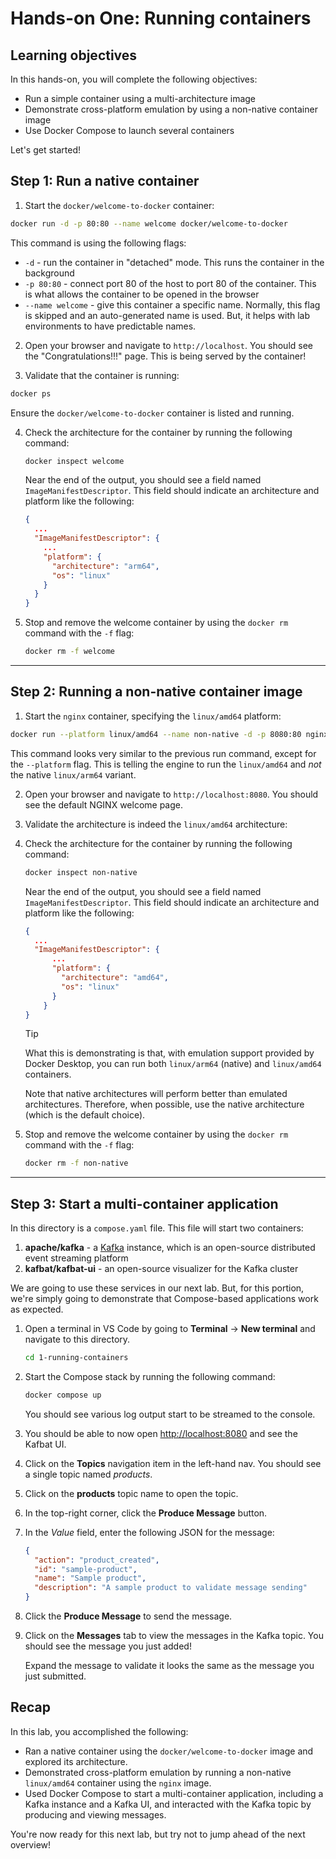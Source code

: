 # Hands-on One: Running containers

## Learning objectives

In this hands-on, you will complete the following objectives:

- Run a simple container using a multi-architecture image
- Demonstrate cross-platform emulation by using a non-native container image
- Use Docker Compose to launch several containers

Let's get started!


## Step 1: Run a native container

1. Start the `docker/welcome-to-docker` container:

  ```bash
  docker run -d -p 80:80 --name welcome docker/welcome-to-docker
  ```

  This command is using the following flags:

  - `-d` - run the container in "detached" mode. This runs the container in the background
  - `-p 80:80` - connect port 80 of the host to port 80 of the container. This is what allows the container to be opened in the browser
  - `--name welcome` - give this container a specific name. Normally, this flag is skipped and an auto-generated name is used. But, it helps with lab environments to have predictable names.

2. Open your browser and navigate to `http://localhost`. You should see the "Congratulations!!!" page. This is being served by the container!

3. Validate that the container is running:

  ```bash
  docker ps
  ```

  Ensure the `docker/welcome-to-docker` container is listed and running.

4. Check the architecture for the container by running the following command:

    ```bash
    docker inspect welcome
    ```

    Near the end of the output, you should see a field named `ImageManifestDescriptor`. This field should indicate an architecture and platform like the following:

    ```json
    {
      ...
      "ImageManifestDescriptor": {
        ...
        "platform": {
          "architecture": "arm64",
          "os": "linux"
        }
      }
    }
    ```

5. Stop and remove the welcome container by using the `docker rm` command with the `-f` flag:

    ```bash
    docker rm -f welcome
    ```

---

## Step 2: Running a non-native container image

1. Start the `nginx` container, specifying the `linux/amd64` platform:

  ```bash
  docker run --platform linux/amd64 --name non-native -d -p 8080:80 nginx
  ```

  This command looks very similar to the previous run command, except for the `--platform` flag. This is telling the engine to run the `linux/amd64` and _not_ the native `linux/arm64` variant.

2. Open your browser and navigate to `http://localhost:8080`. You should see the default NGINX welcome page.

3. Validate the architecture is indeed the `linux/amd64` architecture:

4. Check the architecture for the container by running the following command:

    ```bash
    docker inspect non-native
    ```

    Near the end of the output, you should see a field named `ImageManifestDescriptor`. This field should indicate an architecture and platform like the following:

    ```json
    {
      ...
      "ImageManifestDescriptor": {
          ...
          "platform": {
            "architecture": "amd64",
            "os": "linux"
          }
        }
    }
    ```

    > [!TIP]
    > What this is demonstrating is that, with emulation support provided by Docker Desktop, you can run both `linux/arm64` (native) and `linux/amd64` containers. 
    >
    > Note that native architectures will perform better than emulated architectures. Therefore, when possible, use the native architecture (which is the default choice).

5. Stop and remove the welcome container by using the `docker rm` command with the `-f` flag:

    ```bash
    docker rm -f non-native
    ```

---

## Step 3: Start a multi-container application

In this directory is a `compose.yaml` file. This file will start two containers:

1. **apache/kafka** - a [Kafka](https://kafka.apache.org/documentation/) instance, which is an open-source distributed event streaming platform
2. **kafbat/kafbat-ui** - an open-source visualizer for the Kafka cluster

We are going to use these services in our next lab. But, for this portion, we're simply going to demonstrate that Compose-based applications work as expected.

1. Open a terminal in VS Code by going to **Terminal** -> **New terminal** and navigate to this directory.

    ```bash
    cd 1-running-containers
    ```

2. Start the Compose stack by running the following command:

    ```bash
    docker compose up
    ```

    You should see various log output start to be streamed to the console.

3. You should be able to now open [http://localhost:8080](http://localhost:8080) and see the Kafbat UI.

4. Click on the **Topics** navigation item in the left-hand nav. You should see a single topic named _products_.

5. Click on the **products** topic name to open the topic.

6. In the top-right corner, click the **Produce Message** button.

7. In the _Value_ field, enter the following JSON for the message:

    ```json
    {
      "action": "product_created",
      "id": "sample-product",
      "name": "Sample product",
      "description": "A sample product to validate message sending"
    }
    ```

8. Click the **Produce Message** to send the message.

9. Click on the **Messages** tab to view the messages in the Kafka topic. You should see the message you just added!

    Expand the message to validate it looks the same as the message you just submitted.


## Recap

In this lab, you accomplished the following:

- Ran a native container using the `docker/welcome-to-docker` image and explored its architecture.
- Demonstrated cross-platform emulation by running a non-native `linux/amd64` container using the `nginx` image.
- Used Docker Compose to start a multi-container application, including a Kafka instance and a Kafka UI, and interacted with the Kafka topic by producing and viewing messages.

You're now ready for this next lab, but try not to jump ahead of the next overview!
